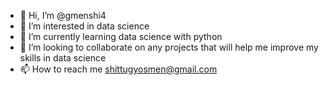 - 👋 Hi, I’m @gmenshi4
- 👀 I’m interested in data science
- 🌱 I’m currently learning data science with python
- 💞️ I’m looking to collaborate on any projects that will help me improve my skills in data science
- 📫 How to reach me shittugyosmen@gmail.com

<!---
gmenshi4/gmenshi4 is a ✨ special ✨ repository because its `README.md` (this file) appears on your GitHub profile.
You can click the Preview link to take a look at your changes.
--->
